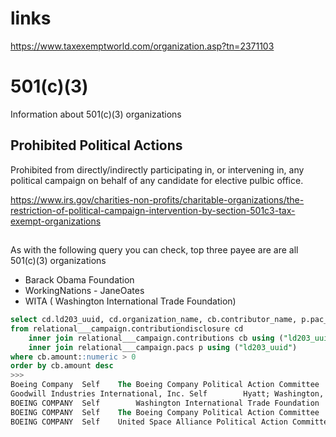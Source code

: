 # links
https://www.taxexemptworld.com/organization.asp?tn=2371103

# 501(c)(3)
Information about 501(c)(3) organizations

## Prohibited Political Actions

Prohibited from directly/indirectly participating in, or intervening in, any political campaign on behalf of any candidate for 
elective pulbic office.

https://www.irs.gov/charities-non-profits/charitable-organizations/the-restriction-of-political-campaign-intervention-by-section-501c3-tax-exempt-organizations

## 
As with the following query you can check, top three payee are are all 501(c)(3) organizations 

- Barack Obama Foundation
- WorkingNations - JaneOates
- WITA ( Washington International Trade Foundation)


```sql
select cd.ld203_uuid, cd.organization_name, cb.contributor_name, p.pac_name, cb.payee_name, cb.amount, cb.recipient_name, cb.contribution_date, cd.report_year, cd.report_period_code, cd.comments 
from relational___campaign.contributiondisclosure cd
	inner join relational___campaign.contributions cb using ("ld203_uuid")
	inner join relational___campaign.pacs p using ("ld203_uuid")
where cb.amount::numeric > 0
order by cb.amount desc
>>>
Boeing Company	Self	The Boeing Company Political Action Committee	Barack Obama Foundation	$9,999,999.00	Barack Obama - Obama Presidential Center - NOTE - Contribution was $10,000,000.00.  The form will not accept $10,000,000.00 - - -  LRC staff said to record the highest amount the form will accept.	2018-12-11	2018	YY
Goodwill Industries International, Inc.	Self		Hyatt; Washington, DC	$8,642,017.00	Jane Oates	2011-04-11	2011	MM
BOEING COMPANY	Self		Washington International Trade Foundation	$7,000,000.00	Rep. Kevin Brady, Rep. Joseph Crowley.	2009-07-22	2009	YY
BOEING COMPANY	Self	The Boeing Company Political Action Committee	Washington International Trade Foundation	$7,000,000.00	Rep. Kevin Brady, Rep. Joseph Crowley.	2009-07-22	2009	YY
BOEING COMPANY	Self	United Space Alliance Political Action Committee (USAPAC)	Washington International Trade Foundation	$7,000,000.00	Rep. Kevin Brady, Rep. Joseph Crowley.	2009-07-22	2009	YY
```
